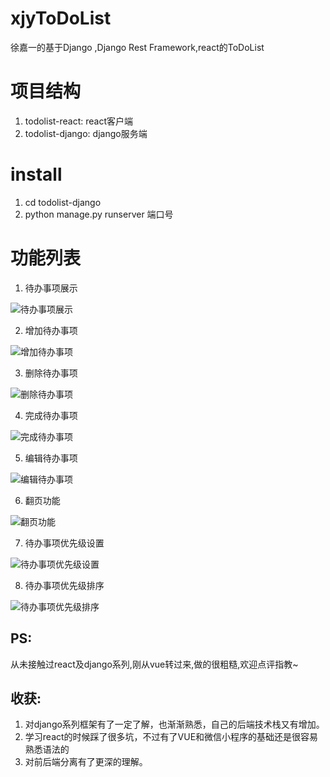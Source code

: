 # xjyToDoList
徐嘉一的基于Django ,Django Rest Framework,react的ToDoList

# 项目结构

1. todolist-react: react客户端
2. todolist-django: django服务端

# install

1. cd todolist-django
2. python manage.py runserver 端口号

# 功能列表

1. 待办事项展示

![待办事项展示](https://04ke.cn/result/show.gif "展示")

2. 增加待办事项

![增加待办事项](https://04ke.cn/result/add.gif "展示")

3. 删除待办事项

![删除待办事项](https://04ke.cn/result/delete.gif "展示")

4. 完成待办事项

![完成待办事项](https://04ke.cn/result/finish.gif "展示")

5. 编辑待办事项

![编辑待办事项](https://04ke.cn/result/change.gif "展示")

6. 翻页功能

![翻页功能](https://04ke.cn/result/page.gif "展示")

7. 待办事项优先级设置

![待办事项优先级设置](https://04ke.cn/result/level.gif "展示")

8. 待办事项优先级排序

![待办事项优先级排序](https://04ke.cn/result/sort.gif "展示")

## PS:

从未接触过react及django系列,刚从vue转过来,做的很粗糙,欢迎点评指教~

## 收获:

1. 对django系列框架有了一定了解，也渐渐熟悉，自己的后端技术栈又有增加。
2. 学习react的时候踩了很多坑，不过有了VUE和微信小程序的基础还是很容易熟悉语法的
3. 对前后端分离有了更深的理解。